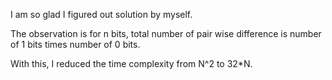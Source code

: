 I am so glad I figured out solution by myself.

The observation is for n bits, total number of pair wise difference is number of 1 bits times number of 0 bits.

With this, I reduced the time complexity from N^2 to 32*N.
